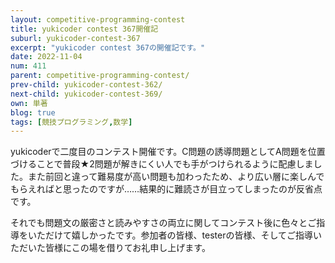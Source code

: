 ```yaml
---
layout: competitive-programming-contest
title: yukicoder contest 367開催記
suburl: yukicoder-contest-367
excerpt: "yukicoder contest 367の開催記です。"
date: 2022-11-04
num: 411
parent: competitive-programming-contest/
prev-child: yukicoder-contest-362/
next-child: yukicoder-contest-369/
own: 単著
blog: true
tags: [競技プログラミング,数学]
---
```


yukicoderで二度目のコンテスト開催です。C問題の誘導問題としてA問題を位置づけることで普段★2問題が解きにくい人でも手がつけられるように配慮しました。また前回と違って難易度が高い問題も加わったため、より広い層に楽しんでもらえればと思ったのですが……結果的に難読さが目立ってしまったのが反省点です。

それでも問題文の厳密さと読みやすさの両立に関してコンテスト後に色々とご指導をいただけて嬉しかったです。参加者の皆様、testerの皆様、そしてご指導いただいた皆様にこの場を借りてお礼申し上げます。
